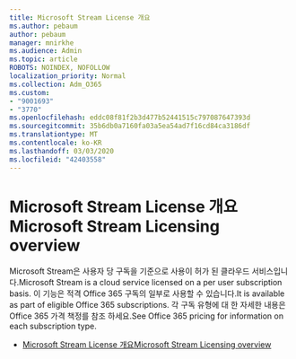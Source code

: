 ```yaml
---
title: Microsoft Stream License 개요
ms.author: pebaum
author: pebaum
manager: mnirkhe
ms.audience: Admin
ms.topic: article
ROBOTS: NOINDEX, NOFOLLOW
localization_priority: Normal
ms.collection: Adm_O365
ms.custom:
- "9001693"
- "3770"
ms.openlocfilehash: eddc08f81f2b3d477b52441515c797087647393d
ms.sourcegitcommit: 35b6db0a7160fa03a5ea54ad7f16cd84ca3186df
ms.translationtype: MT
ms.contentlocale: ko-KR
ms.lasthandoff: 03/03/2020
ms.locfileid: "42403558"
---
```

# <a name="microsoft-stream-licensing-overview"></a><span data-ttu-id="244d5-102">Microsoft Stream License 개요</span><span class="sxs-lookup"><span data-stu-id="244d5-102">Microsoft Stream Licensing overview</span></span>

<span data-ttu-id="244d5-103">Microsoft Stream은 사용자 당 구독을 기준으로 사용이 허가 된 클라우드 서비스입니다.</span><span class="sxs-lookup"><span data-stu-id="244d5-103">Microsoft Stream is a cloud service licensed on a per user subscription basis.</span></span> <span data-ttu-id="244d5-104">이 기능은 적격 Office 365 구독의 일부로 사용할 수 있습니다.</span><span class="sxs-lookup"><span data-stu-id="244d5-104">It is available as part of eligible Office 365 subscriptions.</span></span> <span data-ttu-id="244d5-105">각 구독 유형에 대 한 자세한 내용은 Office 365 가격 책정를 참조 하세요.</span><span class="sxs-lookup"><span data-stu-id="244d5-105">See Office 365 pricing for information on each subscription type.</span></span>

- [<span data-ttu-id="244d5-106">Microsoft Stream License 개요</span><span class="sxs-lookup"><span data-stu-id="244d5-106">Microsoft Stream Licensing overview</span></span>](https://docs.microsoft.com/en-us/stream/license-overview)